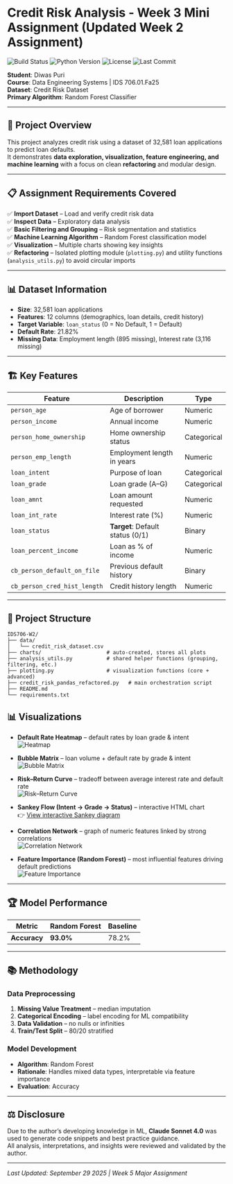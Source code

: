 # Credit Risk Analysis - Week 3 Mini Assignment (Updated Week 2 Assignment)

![Build Status](https://img.shields.io/github/actions/workflow/status/androidilicious/IDS706-W2/.github/workflows/ci.yaml?branch=main&style=for-the-badge)
![Python Version](https://img.shields.io/badge/python-3.12-blue?style=for-the-badge)
![License](https://img.shields.io/github/license/androidilicious/IDS706-W2?style=for-the-badge)
![Last Commit](https://img.shields.io/github/last-commit/androidilicious/IDS706-W2?style=for-the-badge)

**Student**: Diwas Puri  
**Course**: Data Engineering Systems | IDS 706.01.Fa25  
**Dataset**: Credit Risk Dataset  
**Primary Algorithm**: Random Forest Classifier  

---

## 🎯 Project Overview

This project analyzes credit risk using a dataset of 32,581 loan applications to predict loan defaults.  
It demonstrates **data exploration, visualization, feature engineering, and machine learning** with a focus on clean **refactoring** and modular design.

---

## 📋 Assignment Requirements Covered

✅ **Import Dataset** – Load and verify credit risk data  
✅ **Inspect Data** – Exploratory data analysis  
✅ **Basic Filtering and Grouping** – Risk segmentation and statistics  
✅ **Machine Learning Algorithm** – Random Forest classification model  
✅ **Visualization** – Multiple charts showing key insights  
✅ **Refactoring** – Isolated plotting module (`plotting.py`) and utility functions (`analysis_utils.py`) to avoid circular imports  

---

## 📊 Dataset Information

- **Size**: 32,581 loan applications  
- **Features**: 12 columns (demographics, loan details, credit history)  
- **Target Variable**: `loan_status` (0 = No Default, 1 = Default)  
- **Default Rate**: 21.82%  
- **Missing Data**: Employment length (895 missing), Interest rate (3,116 missing)  

---

## 🏗️ Key Features

| Feature | Description | Type |
|---------|-------------|------|
| `person_age` | Age of borrower | Numeric |
| `person_income` | Annual income | Numeric |
| `person_home_ownership` | Home ownership status | Categorical |
| `person_emp_length` | Employment length in years | Numeric |
| `loan_intent` | Purpose of loan | Categorical |
| `loan_grade` | Loan grade (A–G) | Categorical |
| `loan_amnt` | Loan amount requested | Numeric |
| `loan_int_rate` | Interest rate (%) | Numeric |
| `loan_status` | **Target**: Default status (0/1) | Binary |
| `loan_percent_income` | Loan as % of income | Numeric |
| `cb_person_default_on_file` | Previous default history | Binary |
| `cb_person_cred_hist_length` | Credit history length | Numeric |

---

## 📁 Project Structure

```text
IDS706-W2/
├── data/
│   └── credit_risk_dataset.csv
├── charts/                     # auto-created, stores all plots
├── analysis_utils.py           # shared helper functions (grouping, filtering, etc.)
├── plotting.py                 # visualization functions (core + advanced)
├── credit_risk_pandas_refactored.py   # main orchestration script
├── README.md
└── requirements.txt
```


## 📊 Visualizations

- **Default Rate Heatmap** – default rates by loan grade & intent  
  ![Heatmap](charts/heatmap_grade_intent.png)

- **Bubble Matrix** – loan volume + default rate by grade & intent  
  ![Bubble Matrix](charts/bubble_matrix.png)

- **Risk–Return Curve** – tradeoff between average interest rate and default rate  
  ![Risk–Return Curve](charts/risk_return_curve.png)

- **Sankey Flow (Intent → Grade → Status)** – interactive HTML chart  
  👉 [View interactive Sankey diagram](charts/sankey_flow.html)

- **Correlation Network** – graph of numeric features linked by strong correlations  
  ![Correlation Network](charts/risk_network.png)

- **Feature Importance (Random Forest)** – most influential features driving default predictions  
  ![Feature Importance](charts/feature_importance.png)

---

## 🏆 Model Performance

| Metric | Random Forest | Baseline |
|--------|---------------|----------|
| **Accuracy** | **93.0%** | 78.2% |

---

## 📚 Methodology

### Data Preprocessing
1. **Missing Value Treatment** – median imputation  
2. **Categorical Encoding** – label encoding for ML compatibility  
3. **Data Validation** – no nulls or infinities  
4. **Train/Test Split** – 80/20 stratified  

### Model Development
- **Algorithm**: Random Forest  
- **Rationale**: Handles mixed data types, interpretable via feature importance  
- **Evaluation**: Accuracy  

---

## ⚖️ Disclosure

Due to the author’s developing knowledge in ML, **Claude Sonnet 4.0** was used to generate code snippets and best practice guidance.  
All analysis, interpretations, and insights were reviewed and validated by the author.

---

*Last Updated: September 29 2025 | Week 5 Major Assignment*
